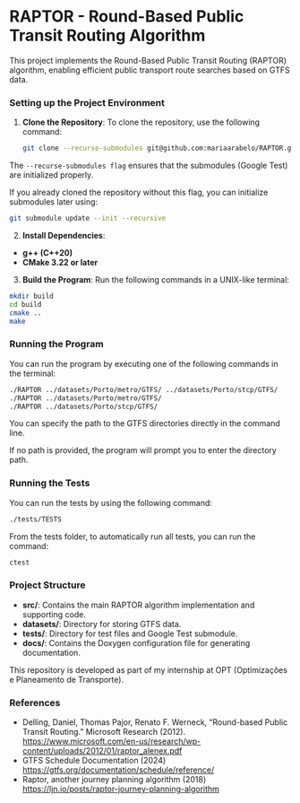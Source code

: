 # RAPTOR - Round-Based Public Transit Routing Algorithm
This project implements the Round-Based Public Transit Routing (RAPTOR) algorithm, 
enabling efficient public transport route searches based on GTFS data.

### Setting up the Project Environment
1. **Clone the Repository**: To clone the repository, use the following command:
    ```bash 
    git clone --recurse-submodules git@github.com:mariaarabelo/RAPTOR.git
    ```

The ``--recurse-submodules flag`` ensures that the submodules (Google Test) are initialized properly. 
    
If you already cloned the repository without this flag, you can initialize submodules later using:
    
```bash 
git submodule update --init --recursive
```
    
2. **Install Dependencies**:
 - **g++ (C++20)**
 - **CMake 3.22 or later**

3. **Build the Program**:
Run the following commands in a UNIX-like terminal:
```bash
mkdir build
cd build
cmake ..
make
```

### Running the Program

You can run the program by executing one of the following commands in the terminal:

```bash
./RAPTOR ../datasets/Porto/metro/GTFS/ ../datasets/Porto/stcp/GTFS/
./RAPTOR ../datasets/Porto/metro/GTFS/
./RAPTOR ../datasets/Porto/stcp/GTFS/
```

You can specify the path to the GTFS directories directly in the command line.

If no path is provided, the program will prompt you to enter the directory path.

### Running the Tests
You can run the tests by using the following command:

```bash
./tests/TESTS
```

From the tests folder, to automatically run all tests, you can run the command:

```bash 
ctest
```

### Project Structure
- **src/**: Contains the main RAPTOR algorithm implementation and supporting code.
- **datasets/**: Directory for storing GTFS data.
- **tests/**: Directory for test files and Google Test submodule.
- **docs/**: Contains the Doxygen configuration file for generating documentation.

This repository is developed as part of my internship at OPT (Optimizações e Planeamento de Transporte). 

### References
- Delling, Daniel, Thomas Pajor, Renato F. Werneck, “Round-based Public Transit Routing.” Microsoft Research (2012). https://www.microsoft.com/en-us/research/wp-content/uploads/2012/01/raptor_alenex.pdf
- GTFS Schedule Documentation (2024) https://gtfs.org/documentation/schedule/reference/
- Raptor, another journey planning algorithm (2018) https://ljn.io/posts/raptor-journey-planning-algorithm

